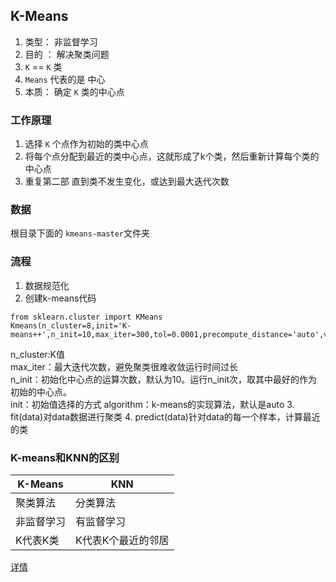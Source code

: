 ## K-Means

1. 类型： 非监督学习
2. 目的 ： 解决聚类问题
3. `K` == `K` 类
4. `Means` 代表的是 中心
5. 本质： 确定 `K` 类的中心点

### 工作原理

1. 选择 `K` 个点作为初始的类中心点
2. 将每个点分配到最近的类中心点，这就形成了k个类，然后重新计算每个类的中心点
3. 重复第二部 直到类不发生变化，或达到最大迭代次数

### 数据

根目录下面的 `kmeans-master`文件夹

### 流程
1. 数据规范化  
2. 创建k-means代码  
```
from sklearn.cluster import KMeans
Kmeans(n_cluster=8,init='K-means++',n_init=10,max_iter=300,tol=0.0001,precompute_distance='auto',verbose=0,random_state=None,copy_x=True,n_jobs=1,algorithm='auto')
```
n_cluster:K值  
max_iter：最大迭代次数，避免聚类很难收敛运行时间过长  
n_init：初始化中心点的运算次数，默认为10。运行n_init次，取其中最好的作为初始的中心点。  
init：初始值选择的方式
algorithm：k-means的实现算法，默认是auto
3. fit(data)对data数据进行聚类
4. predict(data)针对data的每一个样本，计算最近的类

### K-means和KNN的区别
K-Means|KNN
---|---
聚类算法|分类算法
非监督学习|有监督学习
K代表K类|K代表K个最近的邻居

[详情](./demo/index.py) 